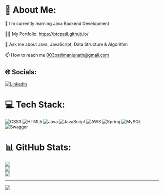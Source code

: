 # 💫 About Me:
🌱 I’m currently learning Java Backend Development<br><br>👨‍💻 My Portfolio: https://btcpatil.github.io/<br><br>💬 Ask me about Java, JavaScript, Data Structure & Algorithm<br><br>📫 How to reach me 003patilmanjunath@gmail.com


## 🌐 Socials:
[![LinkedIn](https://img.shields.io/badge/LinkedIn-%230077B5.svg?logo=linkedin&logoColor=white)](https://linkedin.com/in/www.linkedin.com/in/1107mjpatil) 

# 💻 Tech Stack:
![CSS3](https://img.shields.io/badge/css3-%231572B6.svg?style=for-the-badge&logo=css3&logoColor=white) ![HTML5](https://img.shields.io/badge/html5-%23E34F26.svg?style=for-the-badge&logo=html5&logoColor=white) ![Java](https://img.shields.io/badge/java-%23ED8B00.svg?style=for-the-badge&logo=java&logoColor=white) ![JavaScript](https://img.shields.io/badge/javascript-%23323330.svg?style=for-the-badge&logo=javascript&logoColor=%23F7DF1E) ![AWS](https://img.shields.io/badge/AWS-%23FF9900.svg?style=for-the-badge&logo=amazon-aws&logoColor=white) ![Spring](https://img.shields.io/badge/spring-%236DB33F.svg?style=for-the-badge&logo=spring&logoColor=white) ![MySQL](https://img.shields.io/badge/mysql-%2300f.svg?style=for-the-badge&logo=mysql&logoColor=white) ![Swagger](https://img.shields.io/badge/-Swagger-%23Clojure?style=for-the-badge&logo=swagger&logoColor=white)
# 📊 GitHub Stats:
![](https://github-readme-stats.vercel.app/api?username=btcpatil&theme=dark&hide_border=false&include_all_commits=true&count_private=false)<br/>
![](https://github-readme-streak-stats.herokuapp.com/?user=btcpatil&theme=dark&hide_border=false)<br/>
![](https://github-readme-stats.vercel.app/api/top-langs/?username=btcpatil&theme=dark&hide_border=false&include_all_commits=true&count_private=false&layout=compact)

---
[![](https://visitcount.itsvg.in/api?id=btcpatil&icon=1&color=1)](https://visitcount.itsvg.in)

<!-- Proudly created with GPRM ( https://gprm.itsvg.in ) -->
